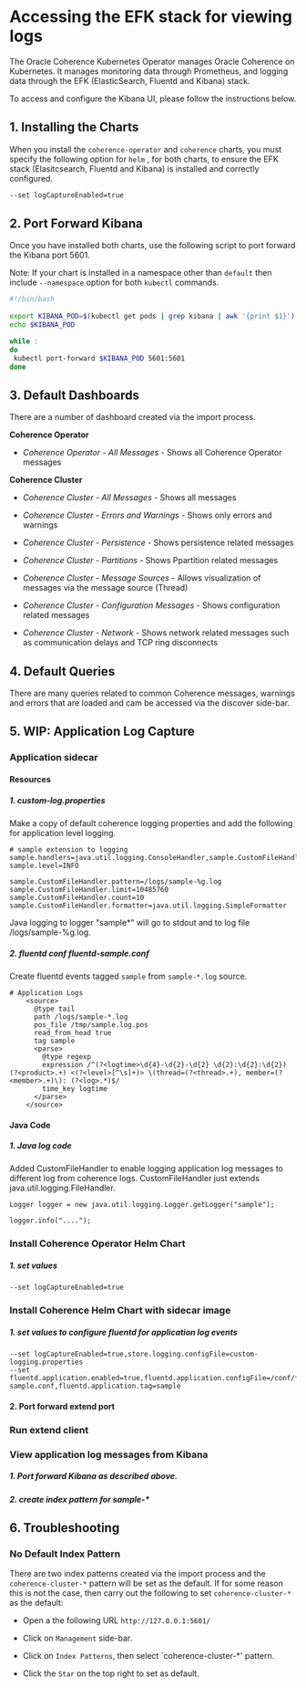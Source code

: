 # Accessing the EFK stack for viewing logs

The Oracle Coherence Kubernetes Operator manages Oracle Coherence on Kubernetes.
It manages monitoring data through Prometheus, and logging data through the EFK
(ElasticSearch, Fluentd and Kibana) stack.

To access and configure the Kibana UI, please follow the instructions below.

## 1. Installing the Charts

When you install the `coherence-operator` and `coherence` charts, you must specify the following
option for `helm` , for both charts, to ensure the EFK stack (Elasitcsearch, Fluentd and Kibana) 
is installed and correctly configured.

```bash
--set logCaptureEnabled=true 
```

## 2. Port Forward Kibana

Once you have installed both charts, use the following script to port forward the Kibana port 5601.

Note: If your chart is installed in a namespace other than `default`
then include `--namespace` option for both `kubectl` commands.

```bash
#!/bin/bash
  
export KIBANA_POD=$(kubectl get pods | grep kibana | awk '{print $1}')
echo $KIBANA_POD

while :
do
 kubectl port-forward $KIBANA_POD 5601:5601
done

```

## 3. Default Dashboards

There are a number of dashboard created via the import process.

**Coherence Operator**

* *Coherence Operator - All Messages* - Shows all Coherence Operator messages

**Coherence Cluster**

* *Coherence Cluster - All Messages* - Shows all messages

* *Coherence Cluster - Errors and Warnings* - Shows only errors and warnings

* *Coherence Cluster - Persistence* - Shows persistence related messages 

* *Coherence Cluster - Partitions* - Shows Ppartition related messages 

* *Coherence Cluster - Message Sources* - Allows visualization of messages via the message source (Thread)

* *Coherence Cluster - Configuration Messages* - Shows configuration related messages

* *Coherence Cluster - Network* - Shows network related messages such as communication delays and TCP ring disconnects 

## 4. Default Queries

There are many queries related to common Coherence messages, warnings and errors that are 
loaded and cam be accessed via the discover side-bar.

## 5. WIP: Application Log Capture


### Application sidecar 

#### Resources

##### 1. custom-log.properties

Make a copy of default coherence logging properties and 
add the following for application level logging.

```
# sample extension to logging
sample.handlers=java.util.logging.ConsoleHandler,sample.CustomFileHandler
sample.level=INFO

sample.CustomFileHandler.pattern=/logs/sample-%g.log
sample.CustomFileHandler.limit=10485760
sample.CustomFileHandler.count=10
sample.CustomFileHandler.formatter=java.util.logging.SimpleFormatter
```

Java logging to logger "sample*" will go to stdout and to log file /logs/sample-%g.log.

##### 2. fluentd conf fluentd-sample.conf

Create fluentd events tagged `sample` from `sample-*.log` source.

```
# Application Logs
    <source>
      @type tail
      path /logs/sample-*.log
      pos_file /tmp/sample.log.pos
      read_from_head true
      tag sample
      <parse>
        @type regexp
        expression /^(?<logtime>\d{4}-\d{2}-\d{2} \d{2}:\d{2}:\d{2}) (?<product>.+) <(?<level>[^\s]+)> \(thread=(?<thread>.+), member=(?<member>.+)\): (?<log>.*)$/
        time_key logtime
      </parse>
    </source>
```

#### Java Code 

##### 1. Java log code

Added CustomFileHandler to enable logging application log messages to different log 
from coherence logs. CustomFileHandler just extends java.util.logging.FileHandler.

```
Logger logger = new java.util.logging.Logger.getLogger("sample");

logger.info("....");
```

### Install Coherence Operator Helm Chart 

##### 1. set values
```
--set logCaptureEnabled=true
```

### Install Coherence Helm Chart with sidecar image

##### 1. set values to configure fluentd for application log events
```
--set logCaptureEnabled=true,store.logging.configFile=custom-logging.properties
--set fluentd.application.enabled=true,fluentd.application.configFile=/conf/fluentd-sample.conf,fluentd.application.tag=sample
```

#### 2. Port forward extend port


### Run extend client 


### View application log messages from Kibana

##### 1. Port forward Kibana as described above.

##### 2. create index pattern for sample-*


## 6. Troubleshooting

### No Default Index Pattern

There are two index patterns created via the import process and the `coherence-cluster-*` pattern
will be set as the default. If for some reason this is not the case, then carry out the following
to set `coherence-cluster-*` as the default:

* Open a the following URL `http://127.0.0.1:5601/`

* Click on `Management` side-bar.

* Click on `Index Patterns`, then select `coherence-cluster-*' pattern.

* Click the `Star` on the top right to set as default.

